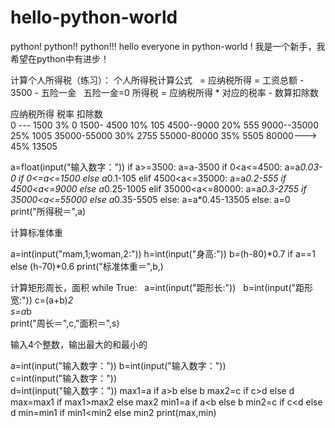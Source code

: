 # hello-python-world
python!  python!!  python!!!
hello everyone in python-world !
我是一个新手，我希望在python中有进步！

计算个人所得税（练习）：
个人所得税计算公式  
= 应纳税所得 = 工资总额 - 3500 - 五险一金    五险一金=0
 所得税 = 应纳税所得 * 对应的税率 - 数算扣除数
  
   应纳税所得    税率   扣除数           
   0 --- 1500    3%     0
   1500- 4500    10%    105
   4500--9000    20%    555
   9000--35000   25%    1005
   35000-55000   30%    2755
   55000-80000   35%    5505
   80000--->     45%    13505

a=float(input("输入数字："))
if a>=3500:
    a=a-3500
    if 0<a<=4500:
        a=a*0.03-0 if 0<=a<=1500 else a*0.1-105
    elif 4500<a<=35000:
        a=a*0.2-555 if 4500<a<=9000 else a*0.25-1005
    elif 35000<a<=80000:
        a=a*0.3-2755 if 35000<a<=55000 else a*0.35-5505
    else: 
        a=a*0.45-13505
else: 
    a=0
print("所得税＝",a)


计算标准体重

a=int(input("mam,1;woman,2:"))
h=int(input("身高:"))
b=(h-80)*0.7 if a==1 else (h-70)*0.6
print("标准体重＝",b,)

计算矩形周长，面积
while True:
    a=int(input("距形长:")) 
    b=int(input("距形宽:")) 
    c=(a+b)*2              
    s=a*b                  
    print("周长＝",c,"面积＝",s)
  
输入4个整数，输出最大的和最小的
  

a=int(input("输入数字："))
b=int(input("输入数字："))  
c=int(input("输入数字："))  
d=int(input("输入数字："))
max1=a if a>b else b
max2=c if c>d else d
max=max1 if max1>max2 else max2 
min1=a if a<b else b
min2=c if c<d else d
min=min1 if min1<min2 else min2
print(max,min) 
  
  
  
    





